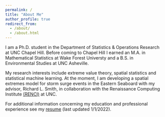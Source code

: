 ```yaml
---
permalink: /
title: "About Me"
author_profile: true
redirect_from: 
  - /about/
  - /about.html
---
```


I am a Ph.D. student in the Department of Statistics & Operations Research at UNC Chapel Hill. Before coming to Chapel Hill I earned an M.A. in Mathematical Statistics at Wake Forest Universty and a B.S. in Environmental Studies at UNC Asheville.

My research interests include extreme value theory, spatial statistics and statistical machine learning. At the moment, I am developing a spatial extremes model for storm surge events in the Eastern Seaboard with my advisor, Richard L. Smith, in collaboration with the Renaissance Computing Institute [(RENCI)](https://renci.org/) at UNC.

For additional information concerning my education and professional experience see my [resume](/resume.pdf) (last updated 1/1/2022).
